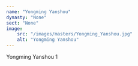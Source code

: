 ```yaml
---
name: "Yongming Yanshou"
dynasty: "None"
sect: "None"
image: 
    src: "/images/masters/Yongming_Yanshou.jpg"
    alt: "Yongming Yanshou"
---
```


Yongming Yanshou 1
